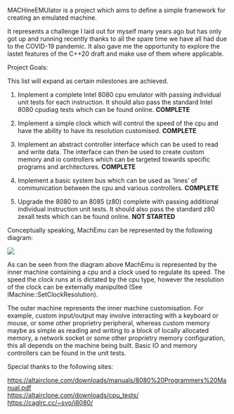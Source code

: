 MACHineEMUlator is a project which aims to define a simple framework for creating an emulated machine.

It represents a challenge I laid out for myself many years ago but has only got up and running
recently thanks to all the spare time we have all had due to the COVID-19 pandemic. It also gave
me the opportunity to explore the lastet features of the C++20 draft and make use of them where
applicable.

Project Goals: 

This list will expand as certain milestones are achieved.

1. Implement a complete Intel 8080 cpu emulator with passing individual unit tests for each instruction. It should also pass the standard Intel 8080 cpudiag tests which can be found online. **COMPLETE**

2. Implement a simple clock which will control the speed of the cpu and have the ability to have its resolution customised. **COMPLETE**

3. Implement an abstract controller interface which can be used to read and write data. The interface can then be used to create custom memory and io controllers which can be targeted towards specific programs and architectures. **COMPLETE**

4. Implement a basic system bus which can be used as 'lines' of communication between the cpu and various controllers. **COMPLETE**

5. Upgrade the 8080 to an 8085 (z80) complete with passing additional individual instruction unit tests. It should also pass the standard z80 zexall tests which can be found online. **NOT STARTED**

Conceptually speaking, MachEmu can be represented by the following diagram:

![](images/MachineDiagram.png)

As can be seen from the diagram above MachEmu is represented by the inner machine containing a cpu and a clock used to regulate its speed. The speed the clock runs at is dictated by the cpu type, however the resolution of the clock can be externally manipulted (See IMachine::SetClockResolution).

The outer machine represents the inner machine customisation. For example, custom input/output may involve interacting with a keyboard or mouse, or some other proprietry peripheral, whereas custom memory maybe as simple as reading and writing to a block of locally allocated memory, a network socket or some other proprietry memory configuration, this all depends on the machine being built. Basic IO and memory controllers can be found in the unit tests.

Special thanks to the following sites:

https://altairclone.com/downloads/manuals/8080%20Programmers%20Manual.pdf<br>
https://altairclone.com/downloads/cpu_tests/<br>
https://caglrc.cc/~svo/i8080/